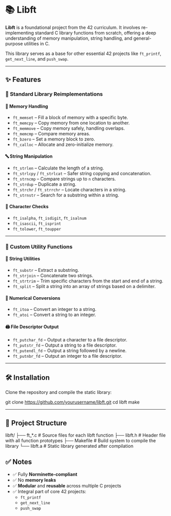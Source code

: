 # 📚 Libft

**Libft** is a foundational project from the 42 curriculum. It involves re-implementing standard C library functions from scratch, offering a deep understanding of memory manipulation, string handling, and general-purpose utilities in C.

This library serves as a base for other essential 42 projects like `ft_printf`, `get_next_line`, and `push_swap`.

---

## ✨ Features

### 🔹 Standard Library Reimplementations

#### 🧠 Memory Handling
- `ft_memset` – Fill a block of memory with a specific byte.
- `ft_memcpy` – Copy memory from one location to another.
- `ft_memmove` – Copy memory safely, handling overlaps.
- `ft_memcmp` – Compare memory areas.
- `ft_bzero` – Set a memory block to zero.
- `ft_calloc` – Allocate and zero-initialize memory.

#### 🔤 String Manipulation
- `ft_strlen` – Calculate the length of a string.
- `ft_strlcpy` / `ft_strlcat` – Safer string copying and concatenation.
- `ft_strncmp` – Compare strings up to `n` characters.
- `ft_strdup` – Duplicate a string.
- `ft_strchr` / `ft_strrchr` – Locate characters in a string.
- `ft_strnstr` – Search for a substring within a string.

#### 🔎 Character Checks
- `ft_isalpha`, `ft_isdigit`, `ft_isalnum`
- `ft_isascii`, `ft_isprint`
- `ft_tolower`, `ft_toupper`

---

### 🔹 Custom Utility Functions

#### 🧵 String Utilities
- `ft_substr` – Extract a substring.
- `ft_strjoin` – Concatenate two strings.
- `ft_strtrim` – Trim specific characters from the start and end of a string.
- `ft_split` – Split a string into an array of strings based on a delimiter.

#### 🔢 Numerical Conversions
- `ft_itoa` – Convert an integer to a string.
- `ft_atoi` – Convert a string to an integer.

#### 🖨️ File Descriptor Output
- `ft_putchar_fd` – Output a character to a file descriptor.
- `ft_putstr_fd` – Output a string to a file descriptor.
- `ft_putendl_fd` – Output a string followed by a newline.
- `ft_putnbr_fd` – Output an integer to a file descriptor.

---

## 🛠️ Installation

Clone the repository and compile the static library:

git clone https://github.com/yourusername/libft.git
cd libft
make

---

## 📁 Project Structure


libft/
├── ft_*.c           # Source files for each libft function
├── libft.h          # Header file with all function prototypes
├── Makefile         # Build system to compile the library
└── libft.a          # Static library generated after compilation


## ✅ Notes

- ✅ Fully **Norminette-compliant**
- ✅ No **memory leaks**
- ✅ **Modular** and **reusable** across multiple C projects
- ✅ Integral part of core 42 projects:
  - `ft_printf`
  - `get_next_line`
  - `push_swap`
  
